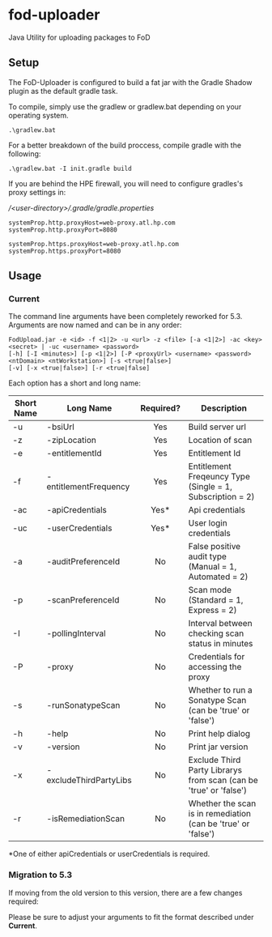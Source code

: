 # fod-uploader
Java Utility for uploading packages to FoD

## Setup

The FoD-Uploader is configured to build a fat jar with the Gradle Shadow plugin as the default gradle task.

To compile, simply use the gradlew or gradlew.bat depending on your operating system.

```
.\gradlew.bat
```

For a better breakdown of the build proccess, compile gradle with the following:

```
.\gradlew.bat -I init.gradle build
```

If you are behind the HPE firewall, you will need to configure gradles's proxy settings in:

*/\<user-directory>/.gradle/gradle.properties*

```
systemProp.http.proxyHost=web-proxy.atl.hp.com
systemProp.http.proxyPort=8080

systemProp.https.proxyHost=web-proxy.atl.hp.com
systemProp.https.proxyPort=8080

```


## Usage

### Current
The command line arguments have been completely reworked for 5.3. Arguments are now named and can be in any order: 

```
FodUpload.jar -e <id> -f <1|2> -u <url> -z <file> [-a <1|2>] -ac <key> <secret> | -uc <username> <password>
[-h] [-I <minutes>] [-p <1|2>] [-P <proxyUrl> <username> <password> <ntDomain> <ntWorkstation>] [-s <true|false>]
[-v] [-x <true|false>] [-r <true|false]
```
Each option has a short and long name:

Short Name | Long Name              | Required? | Description                                                      
---------- | ---------------------- |:---------:| --------------------------------------------------------
 -u        | -bsiUrl                | Yes       | Build server url                                                 
 -z        | -zipLocation           | Yes       | Location of scan 
 -e        | -entitlementId         | Yes       | Entitlement Id
 -f        | -entitlementFrequency  | Yes       | Entitlement Freqeuncy Type (Single = 1, Subscription = 2)
 -ac       | -apiCredentials        | Yes*      | Api credentials                                                  
 -uc       | -userCredentials       | Yes*      | User login credentials                                           
 -a        | -auditPreferenceId     | No        | False positive audit type (Manual = 1, Automated = 2)            
 -p        | -scanPreferenceId      | No        | Scan mode (Standard = 1, Express = 2)                            
 -I        | -pollingInterval       | No        | Interval between checking scan status in minutes                 
 -P        | -proxy                 | No        | Credentials for accessing the proxy                   
 -s        | -runSonatypeScan       | No        | Whether to run a Sonatype Scan (can be 'true' or 'false')        
 -h        | -help                  | No        | Print help dialog                                                
 -v        | -version               | No        | Print jar version   
 -x        | -excludeThirdPartyLibs | No        | Exclude Third Party Librarys from scan (can be 'true' or 'false')
 -r        | -isRemediationScan     | No        | Whether the scan is in remediation (can be 'true' or 'false')

*One of either apiCredentials or userCredentials is required.

### Migration to 5.3
If moving from the old version to this version, there are a few changes required:

Please be sure to adjust your arguments to fit the format described under **Current**.

